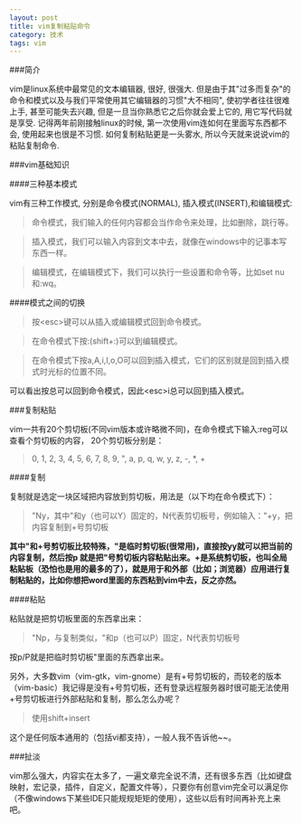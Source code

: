 ```yaml
---
layout: post
title: vim复制粘贴命令
category: 技术
tags: vim
---
```



###简介



vim是linux系统中最常见的文本编辑器, 很好, 很强大. 但是由于其"过多而复杂"的命令和模式以及与我们平常使用其它编辑器的习惯"大不相同", 使初学者往往很难上手, 甚至可能失去兴趣, 但是一旦当你熟悉它之后你就会爱上它的, 用它写代码就是享受. 记得两年前刚接触linux的时候, 第一次使用vim连如何在里面写东西都不会, 使用起来也很是不习惯. 如何复制粘贴更是一头雾水, 所以今天就来说说vim的粘贴复制命令.


###vim基础知识


####三种基本模式


vim有三种工作模式, 分别是命令模式(NORMAL), 插入模式(INSERT),和编辑模式:

>命令模式，我们输入的任何内容都会当作命令来处理，比如删除，跳行等。

>插入模式，我们可以输入内容到文本中去，就像在windows中的记事本写东西一样。

>编辑模式，在编辑模式下，我们可以执行一些设置和命令等，比如set nu和:wq。


####模式之间的切换


>按\<esc\>键可以从插入或编辑模式回到命令模式。

>在命令模式下按:(shift+:)可以到编辑模式。

>在命令模式下按a,A,i,I,o,O可以回到插入模式，它们的区别就是回到插入模式时光标的位置不同。

可以看出按<esc>总可以回到命令模式，因此\<esc\>i总可以回到插入模式。


###复制粘贴


vim一共有20个剪切板(不同vim版本或许略微不同)，在命令模式下输入:reg可以查看个剪切板的内容，
20个剪切板分别是：
>   0, 1, 2, 3, 4, 5, 6, 7, 8, 9, ", a, p, q, w, y, z, -, *, + 


####复制


复制就是选定一块区域把内容放到剪切板，用法是（以下均在命令模式下）：
>"Ny，其中"和y（也可以Y）固定的，N代表剪切板号，例如输入："+y，把内容复制到+号剪切板

**其中"和+号剪切板比较特殊，"是临时剪切板(很常用)，直接按yy就可以把当前的内容复制，然后按p
就是把"号剪切板内容粘贴出来。+是系统剪切板，也叫全局粘贴板（恐怕也是用的最多的了），就是用于和外部（比如；浏览器）应用进行复制粘贴的，比如你想把word里面的东西粘到vim中去，反之亦然。**

####粘贴


粘贴就是把剪切板里面的东西拿出来：
>"Np，与复制类似，"和p（也可以P）固定，N代表剪切板号

按p/P就是把临时剪切板"里面的东西拿出来。



另外，大多数vim（vim-gtk，vim-gnome）是有+号剪切板的，而较老的版本（vim-basic）我记得是没有+号剪切板，还有登录远程服务器时很可能无法使用+号剪切板进行外部粘贴和复制，那么怎么办呢？
>使用shift+insert

这个是任何版本通用的（包括vi都支持），一般人我不告诉他~~。



###扯淡



vim那么强大，内容实在太多了，一遍文章完全说不清，还有很多东西（比如键盘映射，宏记录，插件，自定义，配置文件等），只要你有创意vim完全可以满足你（不像windows下某些IDE只能规规矩矩的使用），这些以后有时间再补充上来吧。
